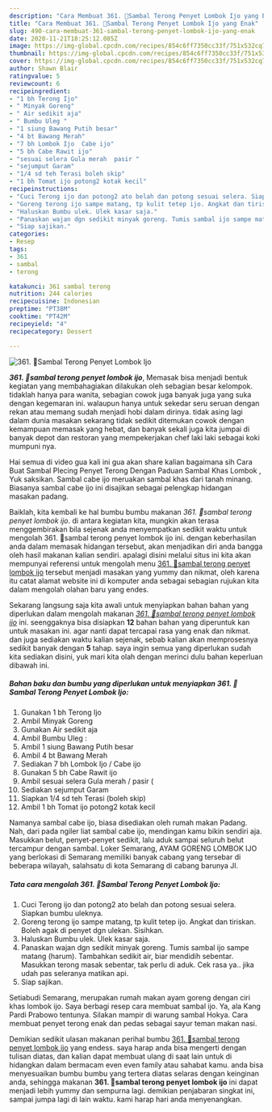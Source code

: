 ```yaml
---
description: "Cara Membuat 361. 🍆Sambal Terong Penyet Lombok Ijo yang Enak"
title: "Cara Membuat 361. 🍆Sambal Terong Penyet Lombok Ijo yang Enak"
slug: 490-cara-membuat-361-sambal-terong-penyet-lombok-ijo-yang-enak
date: 2020-11-21T18:25:12.085Z
image: https://img-global.cpcdn.com/recipes/854c6ff7350cc33f/751x532cq70/361-🍆sambal-terong-penyet-lombok-ijo-foto-resep-utama.jpg
thumbnail: https://img-global.cpcdn.com/recipes/854c6ff7350cc33f/751x532cq70/361-🍆sambal-terong-penyet-lombok-ijo-foto-resep-utama.jpg
cover: https://img-global.cpcdn.com/recipes/854c6ff7350cc33f/751x532cq70/361-🍆sambal-terong-penyet-lombok-ijo-foto-resep-utama.jpg
author: Shawn Blair
ratingvalue: 5
reviewcount: 6
recipeingredient:
- "1 bh Terong Ijo"
- " Minyak Goreng"
- " Air sedikit aja"
- " Bumbu Uleg "
- "1 siung Bawang Putih besar"
- "4 bt Bawang Merah"
- "7 bh Lombok Ijo  Cabe ijo"
- "5 bh Cabe Rawit ijo"
- "sesuai selera Gula merah  pasir "
- "sejumput Garam"
- "1/4 sd teh Terasi boleh skip"
- "1 bh Tomat ijo potong2 kotak kecil"
recipeinstructions:
- "Cuci Terong ijo dan potong2 ato belah dan potong sesuai selera. Siapkan bumbu uleknya."
- "Goreng terong ijo sampe matang, tp kulit tetep ijo. Angkat dan tiriskan. Boleh agak di penyet dgn ulekan. Sisihkan."
- "Haluskan Bumbu ulek. Ulek kasar saja."
- "Panaskan wajan dgn sedikit minyak goreng. Tumis sambal ijo sampe matang (harum). Tambahkan sedikit air, biar mendidih sebentar. Masukkan terong masak sebentar, tak perlu di aduk. Cek rasa ya.. jika udah pas seleranya matikan api."
- "Siap sajikan."
categories:
- Resep
tags:
- 361
- sambal
- terong

katakunci: 361 sambal terong 
nutrition: 244 calories
recipecuisine: Indonesian
preptime: "PT38M"
cooktime: "PT42M"
recipeyield: "4"
recipecategory: Dessert

---
```



![361. 🍆Sambal Terong Penyet Lombok Ijo](https://img-global.cpcdn.com/recipes/854c6ff7350cc33f/751x532cq70/361-🍆sambal-terong-penyet-lombok-ijo-foto-resep-utama.jpg)

<b><i>361. 🍆sambal terong penyet lombok ijo</i></b>, Memasak bisa menjadi bentuk kegiatan yang membahagiakan dilakukan oleh sebagian besar kelompok. tidaklah hanya para wanita, sebagian cowok juga banyak juga yang suka dengan kegemaran ini. walaupun hanya untuk sekedar seru seruan dengan rekan atau memang sudah menjadi hobi dalam dirinya. tidak asing lagi dalam dunia masakan sekarang tidak sedikit ditemukan cowok dengan kemampuan memasak yang hebat, dan banyak sekali juga kita jumpai di banyak depot dan restoran yang mempekerjakan chef laki laki sebagai koki mumpuni nya.

Hai semua di video gua kali ini gua akan share kalian bagaimana sih Cara Buat Sambal Plecing Penyet Terong Dengan Paduan Sambal Khas Lombok , Yuk saksikan. Sambal cabe ijo meruakan sambal khas dari tanah minang. Biasanya sambal cabe ijo ini disajikan sebagai pelengkap hidangan masakan padang.

Baiklah, kita kembali ke hal bumbu bumbu makanan <i>361. 🍆sambal terong penyet lombok ijo</i>. di antara kegiatan kita, mungkin akan terasa menggembirakan bila sejenak anda menyempatkan sedikit waktu untuk mengolah 361. 🍆sambal terong penyet lombok ijo ini. dengan keberhasilan anda dalam memasak hidangan tersebut, akan menjadikan diri anda bangga oleh hasil makanan kalian sendiri. apalagi disini melalui situs ini kita akan mempunyai referensi untuk mengolah menu <u>361. 🍆sambal terong penyet lombok ijo</u> tersebut menjadi masakan yang yummy dan nikmat, oleh karena itu catat alamat website ini di komputer anda sebagai sebagian rujukan kita dalam mengolah olahan baru yang endes.


Sekarang langsung saja kita awali untuk menyiapkan bahan bahan yang diperlukan dalam mengolah makanan <u><i>361. 🍆sambal terong penyet lombok ijo</i></u> ini. seenggaknya bisa disiapkan <b>12</b> bahan bahan yang diperuntuk kan untuk masakan ini. agar nanti dapat tercapai rasa yang enak dan nikmat. dan juga sediakan waktu kalian sejenak, sebab kalian akan memprosesnya sedikit banyak dengan <b>5</b> tahap. saya ingin semua yang diperlukan sudah kita sediakan disini, yuk mari kita olah dengan merinci dulu bahan keperluan dibawah ini.

<!--inarticleads1-->

##### Bahan baku dan bumbu yang diperlukan untuk menyiapkan 361. 🍆Sambal Terong Penyet Lombok Ijo:

1. Gunakan 1 bh Terong Ijo
1. Ambil  Minyak Goreng
1. Gunakan  Air sedikit aja
1. Ambil  Bumbu Uleg :
1. Ambil 1 siung Bawang Putih besar
1. Ambil 4 bt Bawang Merah
1. Sediakan 7 bh Lombok Ijo / Cabe ijo
1. Gunakan 5 bh Cabe Rawit ijo
1. Ambil sesuai selera Gula merah / pasir (
1. Sediakan sejumput Garam
1. Siapkan 1/4 sd teh Terasi (boleh skip)
1. Ambil 1 bh Tomat ijo potong2 kotak kecil


Namanya sambal cabe ijo, biasa disediakan oleh rumah makan Padang. Nah, dari pada ngiler liat sambal cabe ijo, mendingan kamu bikin sendiri aja. Masukkan belut, penyet-penyet sedikit, lalu aduk sampai seluruh belut tercampur dengan sambal. Loker Semarang, AYAM GORENG LOMBOK IJO yang berlokasi di Semarang memiliki banyak cabang yang tersebar di beberapa wilayah, salahsatu di kota Semarang di cabang barunya Jl. 

<!--inarticleads2-->

##### Tata cara mengolah 361. 🍆Sambal Terong Penyet Lombok Ijo:

1. Cuci Terong ijo dan potong2 ato belah dan potong sesuai selera. Siapkan bumbu uleknya.
1. Goreng terong ijo sampe matang, tp kulit tetep ijo. Angkat dan tiriskan. Boleh agak di penyet dgn ulekan. Sisihkan.
1. Haluskan Bumbu ulek. Ulek kasar saja.
1. Panaskan wajan dgn sedikit minyak goreng. Tumis sambal ijo sampe matang (harum). Tambahkan sedikit air, biar mendidih sebentar. Masukkan terong masak sebentar, tak perlu di aduk. Cek rasa ya.. jika udah pas seleranya matikan api.
1. Siap sajikan.


Setiabudi Semarang, merupakan rumah makan ayam goreng dengan ciri khas lombok ijo. Saya berbagi resep cara membuat sambal ijo. Ya, ala Kang Pardi Prabowo tentunya. Silakan mampir di warung sambal Hokya. Cara membuat penyet terong enak dan pedas sebagai sayur teman makan nasi. 

Demikian sedikit ulasan makanan perihal bumbu <u>361. 🍆sambal terong penyet lombok ijo</u> yang endess. saya harap anda bisa mengerti dengan tulisan diatas, dan kalian dapat membuat ulang di saat lain untuk di hidangkan dalam bermacam even even family atau sahabat kamu. anda bisa menyesuaikan bumbu bumbu yang tertera diatas selaras dengan keinginan anda, sehingga makanan <b>361. 🍆sambal terong penyet lombok ijo</b> ini dapat menjadi lebih yummy dan sempurna lagi. demikian penjabaran singkat ini, sampai jumpa lagi di lain waktu. kami harap hari anda menyenangkan.
